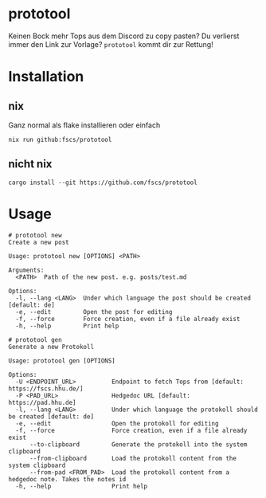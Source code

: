 # prototool
Keinen Bock mehr Tops aus dem Discord zu copy pasten? Du verlierst immer den Link zur Vorlage?
`prototool` kommt dir zur Rettung!

# Installation

## nix

Ganz normal als flake installieren oder einfach
```
nix run github:fscs/prototool
```

## nicht nix

```
cargo install --git https://github.com/fscs/prototool
```

# Usage

```
# prototool new
Create a new post

Usage: prototool new [OPTIONS] <PATH>

Arguments:
  <PATH>  Path of the new post. e.g. posts/test.md

Options:
  -l, --lang <LANG>  Under which language the post should be created [default: de]
  -e, --edit         Open the post for editing
  -f, --force        Force creation, even if a file already exist
  -h, --help         Print help

# prototool gen
Generate a new Protokoll

Usage: prototool gen [OPTIONS]

Options:
  -U <ENDPOINT_URL>          Endpoint to fetch Tops from [default: https://fscs.hhu.de/]
  -P <PAD_URL>               Hedgedoc URL [default: https://pad.hhu.de]
  -l, --lang <LANG>          Under which language the protokoll should be created [default: de]
  -e, --edit                 Open the protokoll for editing
  -f, --force                Force creation, even if a file already exist
      --to-clipboard         Generate the protokoll into the system clipboard
      --from-clipboard       Load the protokoll content from the system clipboard
      --from-pad <FROM_PAD>  Load the protokoll content from a hedgedoc note. Takes the notes id
  -h, --help                 Print help
